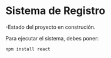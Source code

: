 <h1>Sistema de Registro</h1>

-Estado del proyecto en construción.

Para ejecutar el sistema, debes poner:

```npm install react```
